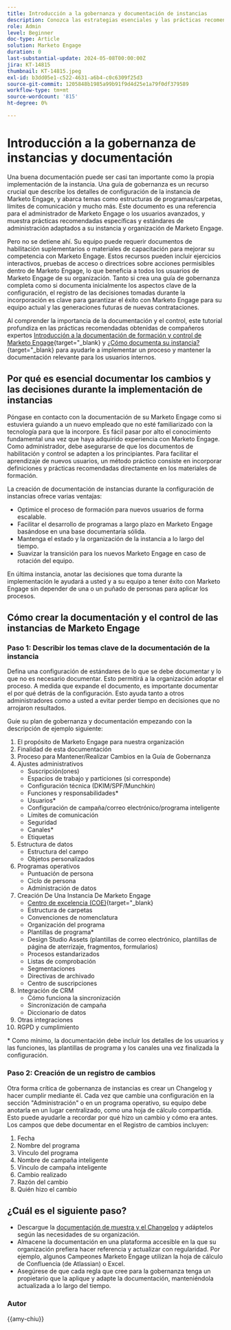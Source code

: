 ```yaml
---
title: Introducción a la gobernanza y documentación de instancias
description: Conozca las estrategias esenciales y las prácticas recomendadas para empezar a trabajar en la documentación y el control de Marketo Engage. Descubra cómo crear documentación escalable, optimizar la formación de los usuarios y garantizar la creación con una estructura en la instancia de Marketo Engage.
role: Admin
level: Beginner
doc-type: Article
solution: Marketo Engage
duration: 0
last-substantial-update: 2024-05-08T00:00:00Z
jira: KT-14815
thumbnail: KT-14815.jpeg
exl-id: b3dd05e1-c522-4631-a6b4-c0c6309f25d3
source-git-commit: 1205848b1985a99b91f9d4d25e1a79f0df379589
workflow-type: tm+mt
source-wordcount: '815'
ht-degree: 0%

---
```


# Introducción a la gobernanza de instancias y documentación

Una buena documentación puede ser casi tan importante como la propia implementación de la instancia. Una guía de gobernanza es un recurso crucial que describe los detalles de configuración de la instancia de Marketo Engage, y abarca temas como estructuras de programas/carpetas, límites de comunicación y mucho más. Este documento es una referencia para el administrador de Marketo Engage o los usuarios avanzados, y muestra prácticas recomendadas específicas y estándares de administración adaptados a su instancia y organización de Marketo Engage.

Pero no se detiene ahí. Su equipo puede requerir documentos de habilitación suplementarios o materiales de capacitación para mejorar su competencia con Marketo Engage. Estos recursos pueden incluir ejercicios interactivos, pruebas de acceso o directrices sobre acciones permisibles dentro de Marketo Engage, lo que beneficia a todos los usuarios de Marketo Engage de su organización. Tanto si crea una guía de gobernanza completa como si documenta inicialmente los aspectos clave de la configuración, el registro de las decisiones tomadas durante la incorporación es clave para garantizar el éxito con Marketo Engage para su equipo actual y las generaciones futuras de nuevas contrataciones.

Al comprender la importancia de la documentación y el control, este tutorial profundiza en las prácticas recomendadas obtenidas de compañeros expertos [Introducción a la documentación de formación y control de Marketo Engage](https://nation.marketo.com/t5/product-blogs/getting-started-on-your-marketo-governance-and-training/ba-p/242421){target="_blank} y [¿Cómo documenta su instancia?](https://nation.marketo.com/t5/product-discussions/how-do-you-document-your-instance/td-p/72877){target="_blank} para ayudarle a implementar un proceso y mantener la documentación relevante para los usuarios internos.

## Por qué es esencial documentar los cambios y las decisiones durante la implementación de instancias

Póngase en contacto con la documentación de su Marketo Engage como si estuviera guiando a un nuevo empleado que no esté familiarizado con la tecnología para que la incorpore. Es fácil pasar por alto el conocimiento fundamental una vez que haya adquirido experiencia con Marketo Engage. Como administrador, debe asegurarse de que los documentos de habilitación y control se adapten a los principiantes. Para facilitar el aprendizaje de nuevos usuarios, un método práctico consiste en incorporar definiciones y prácticas recomendadas directamente en los materiales de formación.

La creación de documentación de instancias durante la configuración de instancias ofrece varias ventajas:

* Optimice el proceso de formación para nuevos usuarios de forma escalable.
* Facilitar el desarrollo de programas a largo plazo en Marketo Engage basándose en una base documentaria sólida.
* Mantenga el estado y la organización de la instancia a lo largo del tiempo.
* Suavizar la transición para los nuevos Marketo Engage en caso de rotación del equipo.

En última instancia, anotar las decisiones que toma durante la implementación le ayudará a usted y a su equipo a tener éxito con Marketo Engage sin depender de una o un puñado de personas para aplicar los procesos.

## Cómo crear la documentación y el control de las instancias de Marketo Engage

### Paso 1: Describir los temas clave de la documentación de la instancia

Defina una configuración de estándares de lo que se debe documentar y lo que no es necesario documentar. Esto permitirá a la organización adoptar el proceso. A medida que expande el documento, es importante documentar el por qué detrás de la configuración. Esto ayuda tanto a otros administradores como a usted a evitar perder tiempo en decisiones que no arrojaron resultados.

Guíe su plan de gobernanza y documentación empezando con la descripción de ejemplo siguiente:

1. El propósito de Marketo Engage para nuestra organización
1. Finalidad de esta documentación
1. Proceso para Mantener/Realizar Cambios en la Guía de Gobernanza
1. Ajustes administrativos
   * Suscripción(ones)
   * Espacios de trabajo y particiones (si corresponde)
   * Configuración técnica (DKIM/SPF/Munchkin)
   * Funciones y responsabilidades*
   * Usuarios*
   * Configuración de campaña/correo electrónico/programa inteligente
   * Límites de comunicación
   * Seguridad
   * Canales*
   * Etiquetas
1. Estructura de datos
   * Estructura del campo
   * Objetos personalizados
1. Programas operativos
   * Puntuación de persona
   * Ciclo de persona
   * Administración de datos
1. Creación De Una Instancia De Marketo Engage
   * [Centro de excelencia (COE)](https://business.adobe.com/blog/perspectives/center-of-excellence-top-10-questions-to-ask-yourself){target="_blank}
   * Estructura de carpetas
   * Convenciones de nomenclatura
   * Organización del programa
   * Plantillas de programa*
   * Design Studio Assets (plantillas de correo electrónico, plantillas de página de aterrizaje, fragmentos, formularios)
   * Procesos estandarizados
   * Listas de comprobación
   * Segmentaciones
   * Directivas de archivado
   * Centro de suscripciones
1. Integración de CRM
   * Cómo funciona la sincronización
   * Sincronización de campaña
   * Diccionario de datos
1. Otras integraciones
1. RGPD y cumplimiento

\* Como mínimo, la documentación debe incluir los detalles de los usuarios y las funciones, las plantillas de programa y los canales una vez finalizada la configuración.

### Paso 2: Creación de un registro de cambios

Otra forma crítica de gobernanza de instancias es crear un Changelog y hacer cumplir mediante él. Cada vez que cambie una configuración en la sección &quot;Administración&quot; o en un programa operativo, su equipo debe anotarla en un lugar centralizado, como una hoja de cálculo compartida. Esto puede ayudarle a recordar por qué hizo un cambio y cómo era antes. Los campos que debe documentar en el Registro de cambios incluyen:

1. Fecha
1. Nombre del programa
1. Vínculo del programa
1. Nombre de campaña inteligente
1. Vínculo de campaña inteligente
1. Cambio realizado
1. Razón del cambio
1. Quién hizo el cambio

## ¿Cuál es el siguiente paso?

* Descargue la [documentación de muestra y el Changelog](/help/marketo-tutorial-implementing-new-instance/assets/template-adobe-marketo-engage-instance-documentation.xlsx) y adáptelos según las necesidades de su organización.
* Almacene la documentación en una plataforma accesible en la que su organización prefiera hacer referencia y actualizar con regularidad. Por ejemplo, algunos Campeones Marketo Engage utilizan la hoja de cálculo de Confluencia (de Atlassian) o Excel.
* Asegúrese de que cada regla que cree para la gobernanza tenga un propietario que la aplique y adapte la documentación, manteniéndola actualizada a lo largo del tiempo.

### Autor

{{amy-chiu}}
